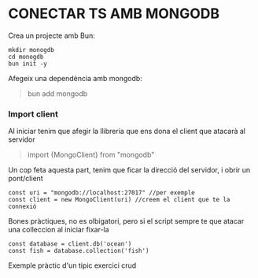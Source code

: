 # CONECTAR TS AMB MONGODB

Crea un projecte amb Bun:

    mkdir monogdb
    cd monogdb
    bun init -y


Afegeix una dependència amb mongodb:

  > bun add mongodb

### Import client
Al iniciar tenim que afegir la llibreria que ens dona el client que atacarà al servidor

  > import {MongoClient} from "mongodb"

Un cop feta aquesta part, tenim que ficar la direcció del servidor, i obrir un pont/client

    const uri = "mongodb://localhost:27017" //per exemple
    const client = new MongoClient(uri) //creem el client que te la connexió

Bones pràctiques, no es olbigatori, pero si el script sempre te que atacar una colleccion al iniciar fixar-la

    const database = client.db('ocean')
    const fish = database.collection('fish')


Exemple pràctic d'un tipic exercici crud

    


